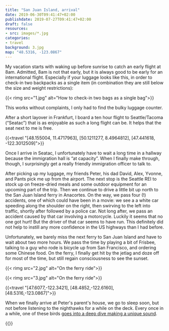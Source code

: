 ```yaml
---
title: "San Juan Island, arrival"
date: 2019-06-30T09:41:47+02:00
publishdate: 2019-07-27T09:41:47+02:00
draft: false
resources:
- src: images/*.jpg
categories:
- travel
background: 3.jpg
map: "48.5316, -123.0867"
---
```


My vacation starts with waking up before sunrise to catch an early flight at
8am. Admitted, 8am is not that early, but it is always good to be early for an
international flight. Especially if your luggage looks like this, in order to
check-in two backpacks as a single item (in combination they are still below
the size and weight restrictions):

<!--more-->
{{< rimg src="1.jpg" alt="How to check-in two bags as a single bag">}}

This works without complaints, I only had to find the bulky luggage counter.

After a short layover in Frankfurt, I board a ten hour flight to Seattle/Tacoma
(“Seatac”) that is as enjoyable as such a long flight can be. It helps that the
seat next to me is free.

{{<travel "[48.155004, 11.4717963], [50.1211277, 8.4964812], [47.441618, -122.3012509]">}}

Once I arrive in Seatac, I unfortunately have to wait a long time in a hallway
because the immigration hall is “at capacity”. When I finally make through,
though, I surprisingly get a really friendly immigration officer to talk to.

After picking up my luggage, my friends Peter, his dad David, Alex, Yvonne, and
Pants pick me up from the airport. The next stop is the Seattle REI to stock up
on freeze-dried meals and some outdoor equipment for an upcoming part of the
trip.  Then we continue to drive a little bit up north to the San Juan Island
ferry in Anacortes. On the way, we pass four (!) accidents, one of which could
have been in a movie: we see a a white car speeding along the shoulder on the
right, then swirving to the left into traffic, shortly after followed by
a police car. Not long after, we pass an accident caused by that car involving
a motorcycle.  Luckily it seems that no one got hurt! But the driver of that car
seems to have run. This definitely did not help to instill any more confidence
in the US highways than I had before.

Unfortunately, we barely miss the next ferry to San Juan Island and have to wait
about two more hours. We pass the time by playing a bit of Frisbee, talking to
a guy who rode is bicycle up from San Francisco, and ordering some Chinese food.
On the ferry, I finally get hit by the jetlag and doze off for most of the time,
but still regain consciousness to see the sunset.

{{< rimg src="2.jpg" alt="On the ferry ride">}}

{{< rimg src="3.jpg" alt="On the ferry ride">}}

{{<travel "[47.6077,-122.3421], [48.4852,-122.6160], [48.5316,-123.0867]">}}

When we finally arrive at Peter's parent's house, we go to sleep soon, but not
before listening to the nighthawks for a while on the deck. Every once in
a while, one of these birds [goes into a deep dive making a unique
sound](https://youtu.be/E-_CDXH9qhY).

{{<nextday>}}
